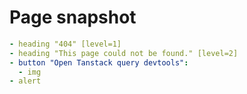 # Page snapshot

```yaml
- heading "404" [level=1]
- heading "This page could not be found." [level=2]
- button "Open Tanstack query devtools":
  - img
- alert
```